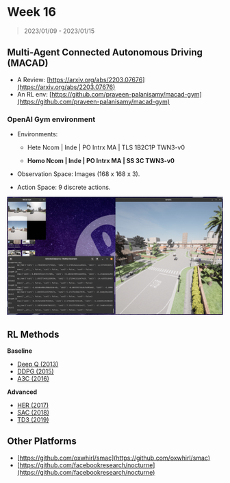 # Week 16

> 2023/01/09 - 2023/01/15


## Multi-Agent Connected Autonomous Driving (MACAD)

- A Review: [https://arxiv.org/abs/2203.07676](https://arxiv.org/abs/2203.07676)
- An RL env: [https://github.com/praveen-palanisamy/macad-gym](https://github.com/praveen-palanisamy/macad-gym)

### OpenAI Gym environment

- Environments: 

  - Hete Ncom | Inde | PO Intrx MA | TLS 1B2C1P TWN3-v0

  - **Homo Ncom | Inde | PO Intrx MA | SS 3C TWN3-v0**

- Observation Space: Images (168 x 168 x 3).

- Action Space: 9 discrete actions.


![](imgs/macad-gym.png)

## RL Methods

**Baseline**

- [Deep Q (2013)](https://arxiv.org/abs/1312.5602)
- [DDPG (2015)](https://arxiv.org/abs/1509.02971)
- [A3C (2016)](https://arxiv.org/abs/1602.01783)

**Advanced**

- [HER (2017)](https://arxiv.org/abs/1707.01495)
- [SAC (2018)](https://proceedings.mlr.press/v80/haarnoja18b)
- [TD3 (2019)](https://spinningup.openai.com/en/latest/algorithms/td3.html)


## Other Platforms

- [https://github.com/oxwhirl/smac](https://github.com/oxwhirl/smac)
- [https://github.com/facebookresearch/nocturne](https://github.com/facebookresearch/nocturne)
